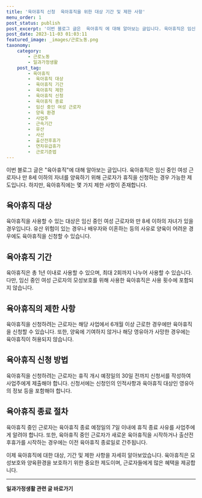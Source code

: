 ```yaml
---
title: '육아휴직 신청  육아휴직을 위한 대상 기간 및 제한 사항'
menu_order: 1
post_status: publish
post_excerpt: '이번 블로그 글은  육아휴직 에 대해 알아보는 글입니다. 육아휴직은 임신 중인 여성 근로자나 만 8세 이하의 자녀를 양육하기 위해 근로자가 휴직을 신청하는 경우 가능한 제도입니다. 하지만, 육아휴직에는 몇 가지 제한 사항이 존재합니다.'
post_date: 2023-11-03 01:03:11
featured_image: _images/근로노동.png
taxonomy:
    category:
        - 근로노동
        - 일과가정생활
    post_tag:
        - 육아휴직
        -  육아휴직 대상
        -  육아휴직 기간
        -  육아휴직 제한
        -  육아휴직 신청
        -  육아휴직 종료
        -  임신 중인 여성 근로자
        -  양육 환경
        -  사업주
        -  근속기간
        -  유산
        -  사산
        -  출산전후휴가
        -  연차유급휴가
        -  근로기준법
---
```



이번 블로그 글은 "육아휴직"에 대해 알아보는 글입니다. 육아휴직은 임신 중인 여성 근로자나 만 8세 이하의 자녀를 양육하기 위해 근로자가 휴직을 신청하는 경우 가능한 제도입니다. 하지만, 육아휴직에는 몇 가지 제한 사항이 존재합니다.

## 육아휴직 대상
육아휴직을 사용할 수 있는 대상은 임신 중인 여성 근로자와 만 8세 이하의 자녀가 있을 경우입니다. 유산 위험이 있는 경우나 배우자와 이혼하는 등의 사유로 양육이 어려운 경우에도 육아휴직을 신청할 수 있습니다.

## 육아휴직 기간
육아휴직은 총 1년 이내로 사용할 수 있으며, 최대 2회까지 나누어 사용할 수 있습니다. 다만, 임신 중인 여성 근로자의 모성보호를 위해 사용한 육아휴직은 사용 횟수에 포함되지 않습니다.

## 육아휴직의 제한 사항
육아휴직을 신청하려는 근로자는 해당 사업에서 6개월 이상 근로한 경우에만 육아휴직을 신청할 수 있습니다. 또한, 양육에 기여하지 않거나 해당 영유아가 사망한 경우에는 육아휴직이 허용되지 않습니다.

## 육아휴직 신청 방법
육아휴직을 신청하려는 근로자는 휴직 개시 예정일의 30일 전까지 신청서를 작성하여 사업주에게 제출해야 합니다. 신청서에는 신청인의 인적사항과 육아휴직 대상인 영유아의 정보 등을 포함해야 합니다.

## 육아휴직 종료 절차
육아휴직 중인 근로자는 육아휴직 종료 예정일의 7일 이내에 휴직 종료 사유를 사업주에게 알려야 합니다. 또한, 육아휴직 중인 근로자가 새로운 육아휴직을 시작하거나 출산전후휴가를 시작하는 경우에는 이전 육아휴직 종료일로 간주됩니다.

이제 육아휴직에 대한 대상, 기간 및 제한 사항을 자세히 알아보았습니다. 육아휴직은 모성보호와 양육환경을 보호하기 위한 중요한 제도이며, 근로자들에게 많은 혜택을 제공합니다.


<!-- wp:separator -->
<hr class="wp-block-separator has-alpha-channel-opacity"/>
<!-- /wp:separator -->

<!-- wp:group {"backgroundColor":"base","layout":{"type":"constrained"}} -->
<div class="wp-block-group has-base-background-color has-background"><!-- wp:paragraph {"align":"center","fontSize":"medium"} -->
<p class="has-text-align-center has-large-font-size"><strong>일과가정생활 관련 글 바로가기</strong></p>
<!-- /wp:paragraph -->


<!-- wp:latest-posts
{"categories":[{"id":10918,"count":19,"description":"","link":"https://uknowlaw.com/category/%ec%9d%bc%ea%b3%bc%ea%b0%80%ec%a0%95%ec%83%9d%ed%99%9c/","name":"일과가정생활","slug":"일과가정생활","taxonomy":"category","parent":0,"meta":[],"_links":{"self":[{"href":"https://uknowlaw.com/wp-json/wp/v2/categories/10918"}],"collection":[{"href":"https://uknowlaw.com/wp-json/wp/v2/categories"}],"about":[{"href":"https://uknowlaw.com/wp-json/wp/v2/taxonomies/category"}],"wp:post_type":[{"href":"https://uknowlaw.com/wp-json/wp/v2/posts?categories=10918"}],"curies":[{"name":"wp","href":"https://api.w.org/{rel}","templated":true}]}}]} /--></div>
<!-- /wp:group -->